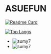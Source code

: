 # ASUEFUN
[![Readme Card](https://github-readme-stats.vercel.app/api?username=ASUEFUN&show_icons=true&title_color=ffffff&icon_color=bb2acf&text_color=daf7dc&bg_color=151515)](https://github.com/anuraghazra/github-readme-stats)

[![Top Langs](https://github-readme-stats.vercel.app/api/top-langs/?username=ASUEFUN&layout=compact&exclude_repo=ASUEFUN.github.io&title_color=ffffff&icon_color=bb2acf&text_color=daf7dc&bg_color=151515)](https://github.com/ASUEFUN/github-readme-stats)
+ ![sumy7](https://komarev.com/ghpvc/?username=ASUEFUN)
+ ![sumy7](https://visitor-badge.glitch.me/badge?page_id=ASUEFUN.profile)
